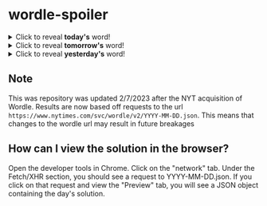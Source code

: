 # wordle-spoiler

<details>
  <summary>Click to reveal <b>today's</b> word!</summary>
  <br>
  <b> shove </b>
</details>

<details>
  <summary>Click to reveal <b>tomorrow's</b> word!</summary>
  <br>
  <b> hilly </b>
</details>

<details>
  <summary>Click to reveal <b>yesterday's</b> word!</summary>
  <br>
  <b> endow </b>
</details>

## Note
This was repository was updated 2/7/2023 after the NYT acquisition of Wordle. Results are now based off requests to the url `https://www.nytimes.com/svc/wordle/v2/YYYY-MM-DD.json`. This means that changes to the wordle url may result in future breakages

## How can I view the solution in the browser?
Open the developer tools in Chrome. Click on the "network" tab. Under the Fetch/XHR section, you should see a request to YYYY-MM-DD.json. If you click on that request and view the "Preview" tab, you will see a JSON object containing the day's solution.